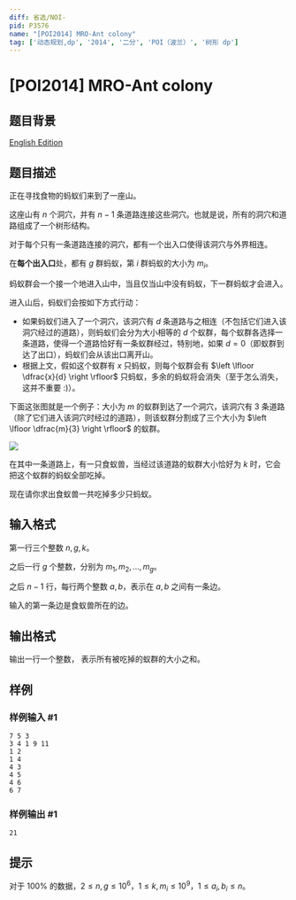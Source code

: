 ```yaml
---
diff: 省选/NOI-
pid: P3576
name: "[POI2014] MRO-Ant colony"
tag: ['动态规划,dp', '2014', '二分', 'POI（波兰）', '树形 dp']
---
```

# [POI2014] MRO-Ant colony
## 题目背景

[English Edition](/paste/44plylwf)
## 题目描述

正在寻找食物的蚂蚁们来到了一座山。

这座山有 $n$ 个洞穴，并有 $n-1$ 条道路连接这些洞穴。也就是说，所有的洞穴和道路组成了一个树形结构。

对于每个只有一条道路连接的洞穴，都有一个出入口使得该洞穴与外界相连。

在**每个出入口**处，都有 $g$ 群蚂蚁，第 $i$ 群蚂蚁的大小为 $m_i$。

蚂蚁群会一个接一个地进入山中，当且仅当山中没有蚂蚁，下一群蚂蚁才会进入。

进入山后，蚂蚁们会按如下方式行动：

- 如果蚂蚁们进入了一个洞穴，该洞穴有 $d$ 条道路与之相连（不包括它们进入该洞穴经过的道路），则蚂蚁们会分为大小相等的 $d$ 个蚁群，每个蚁群各选择一条道路，使得一个道路恰好有一条蚁群经过，特别地，如果 $d=0$（即蚁群到达了出口），蚂蚁们会从该出口离开山。
- 根据上文，假如这个蚁群有 $x$ 只蚂蚁，则每个蚁群会有 $\left \lfloor \dfrac{x}{d} \right \rfloor$ 只蚂蚁，多余的蚂蚁将会消失（至于怎么消失，这并不重要 :)）。

下面这张图就是一个例子：大小为 $m$ 的蚁群到达了一个洞穴，该洞穴有 $3$ 条道路（除了它们进入该洞穴时经过的道路），则该蚁群分割成了三个大小为 $\left \lfloor \dfrac{m}{3} \right \rfloor$ 的蚁群。

![](https://cdn.luogu.com.cn/upload/pic/6972.png)

在其中一条道路上，有一只食蚁兽，当经过该道路的蚁群大小恰好为 $k$ 时，它会把这个蚁群的蚂蚁全部吃掉。

现在请你求出食蚁兽一共吃掉多少只蚂蚁。
## 输入格式

第一行三个整数 $n, g, k$。

之后一行 $g$ 个整数，分别为 $m_1, m_2,\dots, m_g$。

之后 $n-1$ 行，每行两个整数 $a, b$，表示在 $a, b$ 之间有一条边。

输入的第一条边是食蚁兽所在的边。
## 输出格式

输出一行一个整数， 表示所有被吃掉的蚁群的大小之和。
## 样例

### 样例输入 #1
```
7 5 3
3 4 1 9 11
1 2
1 4
4 3
4 5
4 6
6 7

```
### 样例输出 #1
```
21

```
## 提示

对于 $100\%$ 的数据，$2\le n,g\le10^6$，$1\le k,m_i\le10^9$，$1\le a_i,b_i\le n$。
